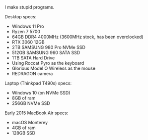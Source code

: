 I make stupid programs.  

Desktop specs:
* Windows 11 Pro
* Ryzen 7 5700  
* 64GB DDR4 4000MHz (3600MHz stock, has been overclocked)  
* RTX 3060 12GB
* 2TB SAMSUNG 980 Pro NVMe SSD
* 512GB SAMSUNG 960 SATA SSD
* 1TB SATA Hard Drive
* Using Roccat Pyro as the keyboard
* Glorious Model O Wireless as the mouse
* REDRAGON camera

Laptop (Thinkpad T490s) specs:
* Windows 10 (on NVMe SSD)
* 8GB of ram 
* 256GB NVMe SSD

Early 2015 MacBook Air specs:
* macOS Monterey
* 4GB of ram
* 128GB SSD
